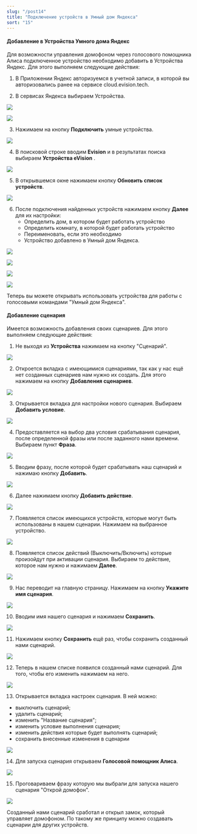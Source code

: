 ```yaml
---
slug: "/post14"
title: "Подключение устройств в Умный дом Яндекса"
sort: "15"
---
```


#### Добавление в Устройства Умного дома Яндекс

Для возможности управления домофоном через голосового помощника Алиса подключенное устройство необходимо добавить в Устройства Яндекс. Для этого выполняем следующие действия:

1. В Приложении Яндекс авторизуемся в учетной записи, в которой вы авторизовались ранее на сервисе cloud.evision.tech.  

2. В сервисах Яндекса выбираем Устройства.  

![](images/smart_house.png)

![](images/smart_house(1).png)

3. Нажимаем на кнопку **Подключить** умные устройства.

![](images/smart_house(2).png)

4. В поисковой строке вводим **Evision** и в результатах поиска выбираем **Устройства eVision** .  

![](images/smart_house(4).png)

5. В открывшемся окне нажимаем кнопку **Обновить список устройств**.  

![](images/smart_house(5).png)

6. После подключения найденных устройств нажимаем кнопку **Далее** для их настройки:  
   - Определить дом, в котором будет работать устройство  
   - Определить комнату, в которой будет работать устройство  
   - Переименовать, если это необходимо  
   - Устройство добавлено в Умный дом Яндекса.  

![](images/smart_house(6).png)

![](images/smart_house(7).png)

![](images/smart_house(8).png)

![](images/smart_house(9).png)

Теперь вы можете открывать использовать устройства для работы с голосовыми командами "Умный дом Яндекса".  


#### Добавление сценария

Имеется возможность добавления своих сценариев.  Для этого выполняем следующие действия:

1. Не выходя из **Устройства** нажимаем на кнопку "Сценарий".

![](images/scenario_1.png)

2. Откроется вкладка с имеющимися сценариями, так как у нас ещё нет созданных сценариев нам нужно их создать. Для этого нажимаем на кнопку **Добавления сценариев**.

![](images/scenario_2.png)

3. Открывается вкладка для настройки нового сценария. Выбираем **Добавить условие**.

![](images/scenario_3.png)

4. Предоставляется на выбор два условия срабатывания сценария, после определенной фразы или после заданного нами времени. Выбираем пункт **Фраза**.

![](images/scenario_4.png)

5. Вводим фразу, после которой будет срабатывать наш сценарий и нажимаю кнопку **Добавить**.

![](images/scenario_5.png)

6. Далее нажимаем кнопку **Добавить действие**.

![](images/scenario_6.png)

7. Появляется список имеющихся устройств, которые могут быть использованы в нашем сценарии. Нажимаем на выбранное устройство.

![](images/scenario_7.png)

8. Появляется список действий (Выключить/Включить) которые произойдут при активации сценария. Выбираем то действие, которое нам нужно и нажимаем **Далее**.

![](images/scenario_8.png)

9. Нас переводит на главную страницу. Нажимаем на кнопку **Укажите имя сценария**.

![](images/scenario_9.png)

10. Вводим имя нашего сценария и нажимаем **Сохранить**.

![](images/scenario_10.png)

11. Нажимаем кнопку **Сохранить** ещё раз, чтобы сохранить созданный нами сценарий.

![](images/scenario_11.png)

12. Теперь в нашем списке появился созданный нами сценарий. Для того, чтобы его изменить нажимаем на него.

![](images/scenario_12.png)

13. Открывается вкладка настроек сценария. В ней можно: 

- выключить сценарий;  
- удалить сценарий;  
- изменить "Название сценария";  
- изменить условие выполнения сценария;  
- изменить действия которые будет выполнять сценарий;  
- сохранить внесенные изменения  в сценарии

![](images/scenario_13.png)

14. Для запуска сценария открываем **Голосовой помощник Алиса**.

![](images/scenario_14.png)

15. Проговариваем фразу которую мы выбрали для запуска нашего сценария "Открой домофон". 

![](images/scenario_15.png)

Созданный нами сценарий сработал и открыл замок, который управляет домофоном. По такому же принципу можно создавать сценарии для других устройств.
